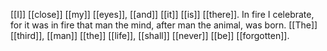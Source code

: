 [[I]] [[close]] [[my]] [[eyes]], [[and]] [[it]] [[is]] [[there]]. In fire I celebrate, for it was in fire that man the mind, after man the animal, was born. [[The]] [[third]], [[man]] [[the]] [[life]], [[shall]] [[never]] [[be]] [[forgotten]]. 